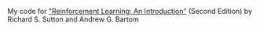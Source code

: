 My code for ["Reinforcement Learning: An Introduction"](http://incompleteideas.net/book/the-book-2nd.html) (Second Edition) by Richard S. Sutton and Andrew G. Bartom
